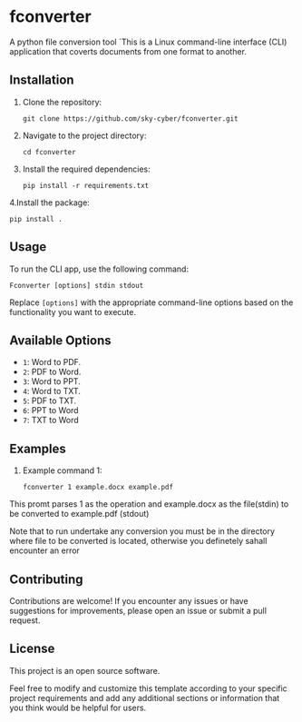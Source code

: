 # fconverter
A python file conversion tool 
`This is a Linux command-line interface (CLI) application that coverts documents from one format to another.

## Installation

1. Clone the repository:

   ```shell
   git clone https://github.com/sky-cyber/fconverter.git
   ```

2. Navigate to the project directory:

   ```shell
   cd fconverter
   ```

3. Install the required dependencies:

   ```shell
   pip install -r requirements.txt
   ```
4.Install the package:
   ```shell
   pip install .
   ```
   

## Usage

To run the CLI app, use the following command:

```shell
Fconverter [options] stdin stdout
```

Replace `[options]` with the appropriate command-line options based on the functionality you want to execute.

## Available Options

- `1`: Word to PDF.
- `2`: PDF to Word.
- `3`: Word to PPT.
- `4`: Word to TXT.
- `5`: PDF to TXT.
- `6`: PPT to Word
- `7`: TXT to Word
## Examples

1. Example command 1:

   ```shell
   fconverter 1 example.docx example.pdf
   ```

  This promt parses 1 as the operation and example.docx as the file(stdin) to be converted to example.pdf (stdout)

Note that to run undertake any conversion you must be in the directory where file to be converted is located, otherwise you definetely sahall encounter an error

## Contributing

Contributions are welcome! If you encounter any issues or have suggestions for improvements, please open an issue or submit a pull request.

## License

This project is an open source software.


Feel free to modify and customize this template according to your specific project requirements and add any additional sections or information that you think would be helpful for users.

